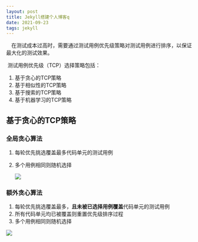 ```yaml
---
layout: post
title: Jekyll搭建个人博客q
date: 2021-09-23
tags: jekyll   
---
```


　在测试成本过高时，需要通过测试用例优先级策略对测试用例进行排序，以保证最大化的测试效果。

​	测试用例优先级（TCP）选择策略包括：

1. 基于贪心的TCP策略
2. 基于相似性的TCP策略
3. 基于搜索的TCP策略
4. 基于机器学习的TCP策略

## 基于贪心的TCP策略

### 全局贪心算法

1. 每轮优先挑选覆盖最多代码单元的测试用例

2. 多个用例相同则随机选择

   ![](https://newtank1.github.io/assets/images/QQ截图20220923001658.png)

### 额外贪心算法

1. 每轮优先挑选覆盖最多，**且未被已选择用例覆盖**代码单元的测试用例
2. 所有代码单元均已被覆盖则重置优先级排序过程
3. 多个用例相同则随机选择

![](https://newtank1.github.io/assets/images/QQ截图20220923001859.png)